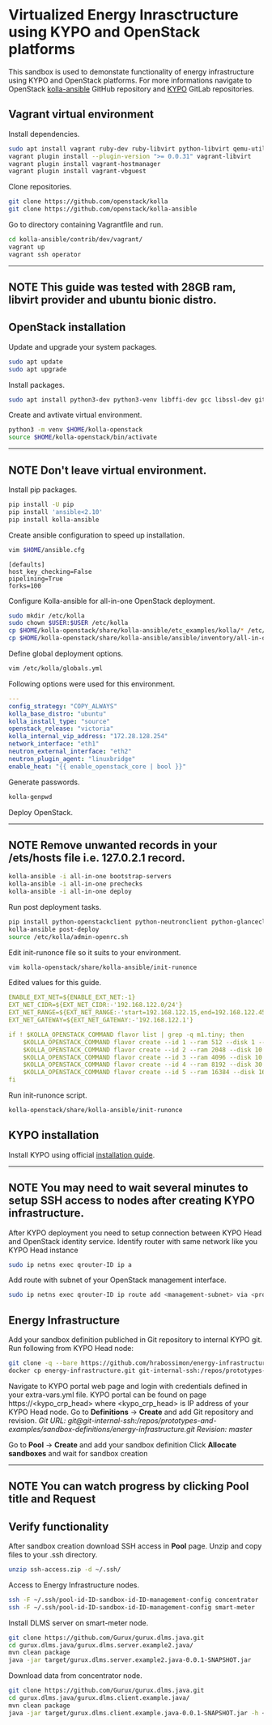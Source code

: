 # Virtualized Energy Inrasctructure using KYPO and OpenStack platforms
This sandbox is used to demonstate functionality of energy infrastructure using KYPO and OpenStack platforms.
For more informations navigate to OpenStack [kolla-ansible][KOLLA] GitHub repository and [KYPO][KYPO-GITLAB] GitLab repositories.

## Vagrant virtual environment
Install dependencies.
```sh
sudo apt install vagrant ruby-dev ruby-libvirt python-libvirt qemu-utils qemu-kvm libvirt-dev nfs-kernel-server zlib1g-dev gcc git
vagrant plugin install --plugin-version ">= 0.0.31" vagrant-libvirt
vagrant plugin install vagrant-hostmanager
vagrant plugin install vagrant-vbguest
```
Clone repositories.
```sh
git clone https://github.com/openstack/kolla
git clone https://github.com/openstack/kolla-ansible
```
Go to directory containing Vagrantfile and run.
```sh
cd kolla-ansible/contrib/dev/vagrant/ 
vagrant up
vagrant ssh operator
```

---
**NOTE**
This guide was tested with 28GB ram, libvirt provider and ubuntu bionic distro.
---

## OpenStack installation
Update and upgrade your system packages.
```sh
sudo apt update
sudo apt upgrade
```

Install packages.
```sh
sudo apt install python3-dev python3-venv libffi-dev gcc libssl-dev git
```

Create and avtivate virtual environment.
```sh
python3 -m venv $HOME/kolla-openstack
source $HOME/kolla-openstack/bin/activate
```

---
**NOTE**
Don't leave virtual environment.
---

Install pip packages.
```sh
pip install -U pip
pip install 'ansible<2.10'
pip install kolla-ansible
```

Create ansible configuration to speed up installation.
```sh
vim $HOME/ansible.cfg
```
```text
[defaults]
host_key_checking=False
pipelining=True
forks=100
```

Configure Kolla-ansible for all-in-one OpenStack deployment.
```sh
sudo mkdir /etc/kolla
sudo chown $USER:$USER /etc/kolla
cp $HOME/kolla-openstack/share/kolla-ansible/etc_examples/kolla/* /etc/kolla/
cp $HOME/kolla-openstack/share/kolla-ansible/ansible/inventory/all-in-one .
```

Define global deployment options.
```sh
vim /etc/kolla/globals.yml
```

Following options were used for this environment.
```yaml
---
config_strategy: "COPY_ALWAYS"
kolla_base_distro: "ubuntu"
kolla_install_type: "source"
openstack_release: "victoria"
kolla_internal_vip_address: "172.28.128.254"
network_interface: "eth1"
neutron_external_interface: "eth2"
neutron_plugin_agent: "linuxbridge"
enable_heat: "{{ enable_openstack_core | bool }}"
```

Generate passwords.
```sh
kolla-genpwd
```

Deploy OpenStack.

---
**NOTE**
Remove unwanted records in your /ets/hosts file i.e. 127.0.2.1 record.
---
```sh
kolla-ansible -i all-in-one bootstrap-servers
kolla-ansible -i all-in-one prechecks
kolla-ansible -i all-in-one deploy
```

Run post deployment tasks.
```sh
pip install python-openstackclient python-neutronclient python-glanceclient
kolla-ansible post-deploy
source /etc/kolla/admin-openrc.sh
```
Edit init-runonce file so it suits to your environment.
```sh
vim kolla-openstack/share/kolla-ansible/init-runonce
```
Edited values for this guide.
```yaml
ENABLE_EXT_NET=${ENABLE_EXT_NET:-1}
EXT_NET_CIDR=${EXT_NET_CIDR:-'192.168.122.0/24'}
EXT_NET_RANGE=${EXT_NET_RANGE:-'start=192.168.122.15,end=192.168.122.45'}
EXT_NET_GATEWAY=${EXT_NET_GATEWAY:-'192.168.122.1'}

if ! $KOLLA_OPENSTACK_COMMAND flavor list | grep -q m1.tiny; then
    $KOLLA_OPENSTACK_COMMAND flavor create --id 1 --ram 512 --disk 1 --vcpus 1 standard.tiny
    $KOLLA_OPENSTACK_COMMAND flavor create --id 2 --ram 2048 --disk 10 --vcpus 1 standard.small
    $KOLLA_OPENSTACK_COMMAND flavor create --id 3 --ram 4096 --disk 10 --vcpus 2 standard.medium
    $KOLLA_OPENSTACK_COMMAND flavor create --id 4 --ram 8192 --disk 30 --vcpus 4 standard.large
    $KOLLA_OPENSTACK_COMMAND flavor create --id 5 --ram 16384 --disk 160 --vcpus 8 standard.xlarge
fi
```
Run init-runonce script.
```sh
kolla-openstack/share/kolla-ansible/init-runonce
```

## KYPO installation
Install KYPO using official [installation guide][KYPO].

---
**NOTE**
You may need to wait several minutes to setup SSH access to nodes after creating KYPO infrastructure.
---


After KYPO deployment you need to setup connection between KYPO Head and OpenStack identity service.
Identify router with same network like you KYPO Head instance
```sh
sudo ip netns exec qrouter-ID ip a
```

Add route with subnet of your OpenStack management interface.
```sh
sudo ip netns exec qrouter-ID ip route add <management-subnet> via <provider-IP-address>
```

## Energy Infrastructure
Add your sandbox definition publiched in Git repository to internal KYPO git.
Run following from KYPO Head node:
```sh
git clone -q --bare https://github.com/hrabossimon/energy-infrastructure.git
docker cp energy-infrastructure.git git-internal-ssh:/repos/prototypes-and-examples/sandbox-definitions
```

Navigate to KYPO portal web page and login with credentials defined in your extra-vars.yml file.
KYPO portal can be found on page https://<kypo_crp_head> where <kypo_crp_head> is IP address of your KYPO Head node.
Go to **Definitions** -> **Create** and add Git repository and revision.
*Git URL: git@git-internal-ssh:/repos/prototypes-and-examples/sandbox-definitions/energy-infrastructure.git*
*Revision: master*

Go to **Pool** -> **Create** and add your sandbox definition
Click **Allocate sandboxes** and wait for sandbox creation

---
**NOTE**
You can watch progress by clicking Pool title and Request
---

## Verify functionality

After sandbox creation download SSH access in **Pool** page.
Unzip and copy files to your .ssh directory.
```sh
unzip ssh-access.zip -d ~/.ssh/
```

Access to Energy Infrastructure nodes.
```sh
ssh -F ~/.ssh/pool-id-ID-sandbox-id-ID-management-config concentrator
ssh -F ~/.ssh/pool-id-ID-sandbox-id-ID-management-config smart-meter
```

Install DLMS server on smart-meter node.
```sh
git clone https://github.com/Gurux/gurux.dlms.java.git
cd gurux.dlms.java/gurux.dlms.server.example2.java/
mvn clean package
java -jar target/gurux.dlms.server.example2.java-0.0.1-SNAPSHOT.jar
```

Download data from concentrator node.
```sh
git clone https://github.com/Gurux/gurux.dlms.java.git
cd gurux.dlms.java/gurux.dlms.client.example.java/
mvn clean package
java -jar target/gurux.dlms.client.example.java-0.0.1-SNAPSHOT.jar -h <smart-meter-IP-address> -p 4061
```



[KYPO]: <https://docs.crp.kypo.muni.cz/installation-guide/installation-guide-overview/>
[KOLLA]: <https://github.com/openstack/kolla-ansible>
[KYPO-GITLAB]: <https://gitlab.ics.muni.cz/muni-kypo-crp>
